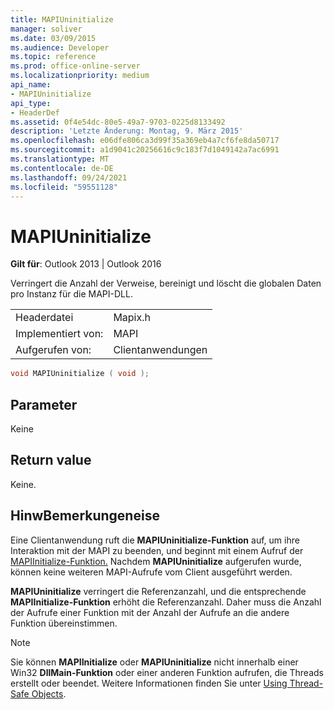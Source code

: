 ```yaml
---
title: MAPIUninitialize
manager: soliver
ms.date: 03/09/2015
ms.audience: Developer
ms.topic: reference
ms.prod: office-online-server
ms.localizationpriority: medium
api_name:
- MAPIUninitialize
api_type:
- HeaderDef
ms.assetid: 0f4e54dc-80e5-49a7-9703-0225d8133492
description: 'Letzte Änderung: Montag, 9. März 2015'
ms.openlocfilehash: e06dfe806ca3d99f35a369eb4a7cf6fe8da50717
ms.sourcegitcommit: a1d9041c20256616c9c183f7d1049142a7ac6991
ms.translationtype: MT
ms.contentlocale: de-DE
ms.lasthandoff: 09/24/2021
ms.locfileid: "59551128"
---
```

# <a name="mapiuninitialize"></a>MAPIUninitialize

  
  
**Gilt für**: Outlook 2013 | Outlook 2016 
  
Verringert die Anzahl der Verweise, bereinigt und löscht die globalen Daten pro Instanz für die MAPI-DLL. 
  
|||
|:-----|:-----|
|Headerdatei  <br/> |Mapix.h  <br/> |
|Implementiert von:  <br/> |MAPI  <br/> |
|Aufgerufen von:  <br/> |Clientanwendungen  <br/> |
   
```cpp
void MAPIUninitialize ( void );
```

## <a name="parameters"></a>Parameter

Keine 
  
## <a name="return-value"></a>Return value

Keine.
  
## <a name="remarks"></a>HinwBemerkungeneise

Eine Clientanwendung ruft die **MAPIUninitialize-Funktion** auf, um ihre Interaktion mit der MAPI zu beenden, und beginnt mit einem Aufruf der [MAPIInitialize-Funktion.](mapiinitialize.md) Nachdem **MAPIUninitialize** aufgerufen wurde, können keine weiteren MAPI-Aufrufe vom Client ausgeführt werden. 
  
 **MAPIUninitialize** verringert die Referenzanzahl, und die entsprechende **MAPIInitialize-Funktion** erhöht die Referenzanzahl. Daher muss die Anzahl der Aufrufe einer Funktion mit der Anzahl der Aufrufe an die andere Funktion übereinstimmen. 
  
> [!NOTE]
> Sie können **MAPIInitialize** oder **MAPIUninitialize** nicht innerhalb einer Win32 **DllMain-Funktion** oder einer anderen Funktion aufrufen, die Threads erstellt oder beendet. Weitere Informationen finden Sie unter [Using Thread-Safe Objects](using-thread-safe-objects.md). 
  

